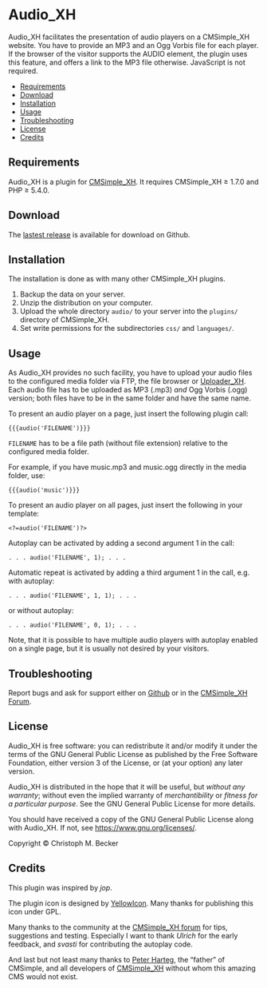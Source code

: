 # Audio_XH

Audio_XH facilitates the presentation of audio players on a CMSimple_XH website.
You have to provide an MP3 and an Ogg Vorbis file for each player.
If the browser of the visitor supports the AUDIO element,
the plugin uses this feature, and offers a link to the MP3 file otherwise.
JavaScript is not required.

- [Requirements](#requirements)
- [Download](#download)
- [Installation](#installation)
- [Usage](#usage)
- [Troubleshooting](#troubleshooting)
- [License](#license)
- [Credits](#credits)

## Requirements

Audio_XH is a plugin for [CMSimple_XH](https://cmsimple-xh.org/).
It requires CMSimple_XH ≥ 1.7.0 and PHP ≥ 5.4.0.

## Download

The [lastest release](https://github.com/cmb69/audio_xh/releases/latest)
is available for download on Github.

## Installation

The installation is done as with many other CMSimple_XH plugins.

1. Backup the data on your server.
1. Unzip the distribution on your computer.
1. Upload the whole directory `audio/` to your server
   into the `plugins/` directory of CMSimple_XH.
1. Set write permissions for the subdirectories
   `css/` and `languages/`.
<!-- 1. Navigate to `Plugins` → `Audio` in the back-end
   to check if all requirements are fulfilled. -->

## Usage

As Audio_XH provides no such facility, you have to upload your audio files to
the configured media folder via FTP, the file browser or
[Uploader_XH](https://github.com/cmb69/uploader_xh).
Each audio file has to be uploaded as MP3 (.mp3) *and* Ogg Vorbis (.ogg) version;
both files have to be in the same folder and have the same name.

To present an audio player on a page, just insert the following plugin call:

    {{{audio('FILENAME')}}}

`FILENAME` has to be a file path (without file extension) relative to the
configured media folder.

For example, if you have music.mp3 and music.ogg directly in the media
folder, use:

    {{{audio('music')}}}

To present an audio player on all pages, just insert the following in your template:

    <?=audio('FILENAME')?>

Autoplay can be activated by adding a second argument 1 in the call:

    . . . audio('FILENAME', 1); . . .

Automatic repeat is activated by adding a third argument 1 in the call, e.g. with autoplay:

    . . . audio('FILENAME', 1, 1); . . .

or without autoplay:

    . . . audio('FILENAME', 0, 1); . . .

Note, that it is possible to have multiple audio players with autoplay enabled
on a single page, but it is usually not desired by your visitors.

## Troubleshooting

Report bugs and ask for support either on
[Github](https://github.com/cmb69/audio_xh/issues)
or in the [CMSimple\_XH Forum](https://cmsimpleforum.com/).

## License

Audio_XH is free software: you can redistribute it and/or modify
it under the terms of the GNU General Public License as published by
the Free Software Foundation, either version 3 of the License, or
(at your option) any later version.

Audio_XH is distributed in the hope that it will be useful,
but *without any warranty*; without even the implied warranty of
*merchantibility* or *fitness for a particular purpose*. See the
GNU General Public License for more details.

You should have received a copy of the GNU General Public License
along with Audio_XH.  If not, see <https://www.gnu.org/licenses/>.

Copyright © Christoph M. Becker

## Credits

This plugin was inspired by *jop*.

The plugin icon is designed by [YellowIcon](http://www.yellowicon.com/).
Many thanks for publishing this icon under GPL.

Many thanks to the community at the [CMSimple_XH forum](https://cmsimpleforum.com/)
for tips, suggestions and testing.
Especially I want to thank *Ulrich* for the early feedback, and *svasti*
for contributing the autoplay code.

And last but not least many thanks to
[Peter Harteg](https://www.harteg.dk/), the “father” of CMSimple,
and all developers of [CMSimple\_XH](https://www.cmsimple-xh.org/)
without whom this amazing CMS would not exist.
